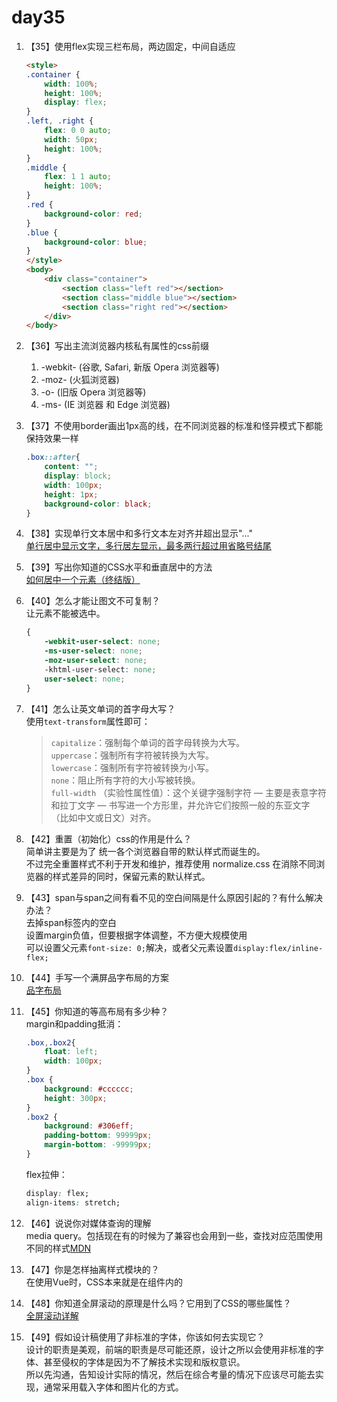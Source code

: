 # day35

1. 【35】使用flex实现三栏布局，两边固定，中间自适应

    ```html
    <style>
    .container {
        width: 100%;
        height: 100%;
        display: flex;
    }
    .left, .right {
        flex: 0 0 auto;
        width: 50px;
        height: 100%;
    }
    .middle {
        flex: 1 1 auto;
        height: 100%;
    }
    .red {
        background-color: red;
    }
    .blue {
        background-color: blue;
    }
    </style>
    <body>
        <div class="container">
            <section class="left red"></section>
            <section class="middle blue"></section>
            <section class="right red"></section>
        </div>
    </body>
    ```

2. 【36】写出主流浏览器内核私有属性的css前缀  
    1. -webkit- (谷歌, Safari, 新版 Opera 浏览器等)
    2. -moz- (火狐浏览器)
    3. -o- (旧版 Opera 浏览器等)
    4. -ms- (IE 浏览器 和 Edge 浏览器)

3. 【37】不使用border画出1px高的线，在不同浏览器的标准和怪异模式下都能保持效果一样  

    ```css
    .box::after{
        content: "";
        display: block;
        width: 100px;
        height: 1px;
        background-color: black;
    }
    ```

4. 【38】实现单行文本居中和多行文本左对齐并超出显示"..."  
    [单行居中显示文字，多行居左显示，最多两行超过用省略号结尾](https://github.com/chokcoco/iCSS/issues/50)

5. 【39】写出你知道的CSS水平和垂直居中的方法  
    [如何居中一个元素（终结版）](https://juejin.im/post/5bc3eb8bf265da0a8a6ad1ce#comment)

6. 【40】怎么才能让图文不可复制？  
    让元素不能被选中。

    ```css
    {
        -webkit-user-select: none;
        -ms-user-select: none;
        -moz-user-select: none;
        -khtml-user-select: none;
        user-select: none;
    }
    ```

7. 【41】怎么让英文单词的首字母大写？  
    使用`text-transform`属性即可：  
    >    `capitalize`：强制每个单词的首字母转换为大写。  
    >    `uppercase`：强制所有字符被转换为大写。  
    >    `lowercase`：强制所有字符被转换为小写。  
    >    `none`：阻止所有字符的大小写被转换。  
    >    `full-width` （实验性属性值）：这个关键字强制字符 — 主要是表意字符和拉丁文字 — 书写进一个方形里，并允许它们按照一般的东亚文字（比如中文或日文）对齐。

8. 【42】重置（初始化）css的作用是什么？  
    简单讲主要是为了 统一各个浏览器自带的默认样式而诞生的。  
    不过完全重置样式不利于开发和维护，推荐使用 normalize.css 在消除不同浏览器的样式差异的同时，保留元素的默认样式。

9. 【43】span与span之间有看不见的空白间隔是什么原因引起的？有什么解决办法？  
    去掉span标签内的空白  
    设置margin负值，但要根据字体调整，不方便大规模使用  
    可以设置父元素`font-size: 0;`解决，或者父元素设置`display:flex/inline-flex;`

10. 【44】手写一个满屏品字布局的方案  
    [品字布局](https://github.com/haizlin/fe-interview/issues/166)

11. 【45】你知道的等高布局有多少种？  
    margin和padding抵消：

    ```css
    .box,.box2{
        float: left;
        width: 100px;
    }
    .box {
        background: #cccccc;
        height: 300px;
    }
    .box2 {
        background: #306eff;
        padding-bottom: 99999px;
        margin-bottom: -99999px;
    }
    ```

    flex拉伸：

    ```css
    display: flex;
    align-items: stretch;
    ```

12. 【46】说说你对媒体查询的理解  
    media query。包括现在有的时候为了兼容也会用到一些，查找对应范围使用不同的样式[MDN](https://developer.mozilla.org/zh-CN/docs/Web/Guide/CSS/Media_queries)

13. 【47】你是怎样抽离样式模块的？  
    在使用Vue时，CSS本来就是在组件内的

14. 【48】你知道全屏滚动的原理是什么吗？它用到了CSS的哪些属性？  
    [全屏滚动详解](https://github.com/haizlin/fe-interview/issues/182#issuecomment-535862179)

15. 【49】假如设计稿使用了非标准的字体，你该如何去实现它？  
    设计的职责是美观，前端的职责是尽可能还原，设计之所以会使用非标准的字体、甚至侵权的字体是因为不了解技术实现和版权意识。  
    所以先沟通，告知设计实际的情况，然后在综合考量的情况下应该尽可能去实现，通常采用载入字体和图片化的方式。
